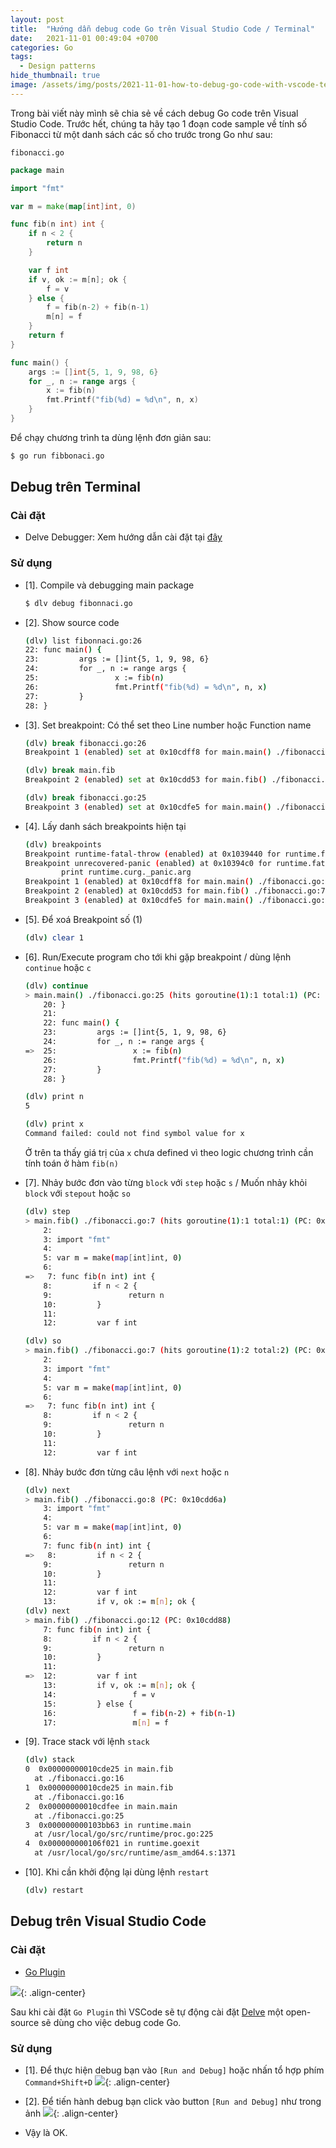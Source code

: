 ```yaml
---
layout: post
title:  "Hướng dẫn debug code Go trên Visual Studio Code / Terminal"
date:   2021-11-01 00:49:04 +0700
categories: Go
tags:
  - Design patterns
hide_thumbnail: true
image: /assets/img/posts/2021-11-01-how-to-debug-go-code-with-vscode-terminal/thumbnail.png
---
```


Trong bài viết này mình sẽ chia sẻ về cách debug Go code trên Visual Studio Code. Trước hết, chúng ta hãy tạo 1 đoạn code sample về tính số Fibonacci từ một danh sách các số cho trước trong Go như sau:

`fibonacci.go`
```go
package main

import "fmt"

var m = make(map[int]int, 0)

func fib(n int) int {
	if n < 2 {
		return n
	}

	var f int
	if v, ok := m[n]; ok {
		f = v
	} else {
		f = fib(n-2) + fib(n-1)
		m[n] = f
	}
	return f
}

func main() {
	args := []int{5, 1, 9, 98, 6}
	for _, n := range args {
		x := fib(n)
		fmt.Printf("fib(%d) = %d\n", n, x)
	}
}
```

Để chạy chương trình ta dùng lệnh đơn giản sau:

```bash
$ go run fibbonaci.go
```

## Debug trên Terminal

### Cài đặt

- Delve Debugger: Xem hướng dẫn cài đặt tại [đây](https://github.com/go-delve/delve/tree/master/Documentation/installation)

### Sử dụng

- [1]. Compile và debugging main package

  ```bash
  $ dlv debug fibonnaci.go
  ```

- [2]. Show source code

  ```bash
  (dlv) list fibonnaci.go:26
  22: func main() {
  23:         args := []int{5, 1, 9, 98, 6}
  24:         for _, n := range args {
  25:                 x := fib(n)
  26:                 fmt.Printf("fib(%d) = %d\n", n, x)
  27:         }
  28: }
  ```

- [3]. Set breakpoint: Có thể set theo Line number hoặc Function name

  ```bash
  (dlv) break fibonacci.go:26
  Breakpoint 1 (enabled) set at 0x10cdff8 for main.main() ./fibonacci.go:26

  (dlv) break main.fib
  Breakpoint 2 (enabled) set at 0x10cdd53 for main.fib() ./fibonacci.go:7

  (dlv) break fibonacci.go:25
  Breakpoint 3 (enabled) set at 0x10cdfe5 for main.main() ./fibonacci.go:25
  ```

- [4]. Lấy danh sách breakpoints hiện tại

  ```bash
  (dlv) breakpoints
  Breakpoint runtime-fatal-throw (enabled) at 0x1039440 for runtime.fatalthrow() /usr/local/go/src/runtime/panic.go:1163 (0)
  Breakpoint unrecovered-panic (enabled) at 0x10394c0 for runtime.fatalpanic() /usr/local/go/src/runtime/panic.go:1190 (0)
          print runtime.curg._panic.arg
  Breakpoint 1 (enabled) at 0x10cdff8 for main.main() ./fibonacci.go:26 (0)
  Breakpoint 2 (enabled) at 0x10cdd53 for main.fib() ./fibonacci.go:7 (0)
  Breakpoint 3 (enabled) at 0x10cdfe5 for main.main() ./fibonacci.go:25 (0)
  ```

- [5]. Để xoá Breakpoint số (1)

  ```bash
  (dlv) clear 1
  ```

- [6]. Run/Execute program cho tới khi gặp breakpoint / dùng lệnh `continue` hoặc `c`

  ```bash
  (dlv) continue
  > main.main() ./fibonacci.go:25 (hits goroutine(1):1 total:1) (PC: 0x10cdfe5)
      20: }
      21:
      22: func main() {
      23:         args := []int{5, 1, 9, 98, 6}
      24:         for _, n := range args {
  =>  25:                 x := fib(n)
      26:                 fmt.Printf("fib(%d) = %d\n", n, x)
      27:         }
      28: }

  (dlv) print n
  5

  (dlv) print x
  Command failed: could not find symbol value for x
  ```

  Ở trên ta thấy giá trị của `x` chưa defined vì theo logic chương trình cần tính toán ở hàm `fib(n)`

- [7]. Nhảy bước đơn vào từng `block` với `step` hoặc `s` / Muốn nhảy khỏi `block` với `stepout` hoặc `so`

  ```bash
  (dlv) step
  > main.fib() ./fibonacci.go:7 (hits goroutine(1):1 total:1) (PC: 0x10cdd53)
      2:
      3: import "fmt"
      4:
      5: var m = make(map[int]int, 0)
      6:
  =>   7: func fib(n int) int {
      8:         if n < 2 {
      9:                 return n
      10:         }
      11:
      12:         var f int

  (dlv) so
  > main.fib() ./fibonacci.go:7 (hits goroutine(1):2 total:2) (PC: 0x10cdd53)
      2:
      3: import "fmt"
      4:
      5: var m = make(map[int]int, 0)
      6:
  =>   7: func fib(n int) int {
      8:         if n < 2 {
      9:                 return n
      10:         }
      11:
      12:         var f int
  ```

- [8]. Nhảy bước đơn từng câu lệnh với `next` hoặc `n`

  ```bash
  (dlv) next
  > main.fib() ./fibonacci.go:8 (PC: 0x10cdd6a)
      3: import "fmt"
      4:
      5: var m = make(map[int]int, 0)
      6:
      7: func fib(n int) int {
  =>   8:         if n < 2 {
      9:                 return n
      10:         }
      11:
      12:         var f int
      13:         if v, ok := m[n]; ok {
  (dlv) next
  > main.fib() ./fibonacci.go:12 (PC: 0x10cdd88)
      7: func fib(n int) int {
      8:         if n < 2 {
      9:                 return n
      10:         }
      11:
  =>  12:         var f int
      13:         if v, ok := m[n]; ok {
      14:                 f = v
      15:         } else {
      16:                 f = fib(n-2) + fib(n-1)
      17:                 m[n] = f
  ```

- [9]. Trace stack với lệnh `stack`

  ```bash
  (dlv) stack
  0  0x00000000010cde25 in main.fib
    at ./fibonacci.go:16
  1  0x00000000010cde25 in main.fib
    at ./fibonacci.go:16
  2  0x00000000010cdfee in main.main
    at ./fibonacci.go:25
  3  0x000000000103bb63 in runtime.main
    at /usr/local/go/src/runtime/proc.go:225
  4  0x000000000106f021 in runtime.goexit
    at /usr/local/go/src/runtime/asm_amd64.s:1371
  ```

- [10]. Khi cần khởi động lại dùng lệnh `restart`

  ```bash
  (dlv) restart
  ```

## Debug trên Visual Studio Code

### Cài đặt

- [Go Plugin](https://marketplace.visualstudio.com/items?itemName=golang.Go)

![](/assets/img/posts/2021-11-01-how-to-debug-go-code-with-vscode-terminal/marketplace-go.png){: .align-center}

Sau khi cài đặt `Go Plugin` thì VSCode sẽ tự động cài đặt [Delve](https://github.com/go-delve/delve/tree/master/Documentation/installation) một open-source sẽ dùng cho việc debug code Go.

### Sử dụng

- [1]. Để thực hiện debug bạn vào `[Run and Debug]` hoặc nhấn tổ hợp phím `Command+Shift+D`
  ![](/assets/img/posts/2021-11-01-how-to-debug-go-code-with-vscode-terminal/start-debug.png){: .align-center}

- [2]. Để tiến hành debug bạn click vào button `[Run and Debug]` như trong ảnh
  ![](/assets/img/posts/2021-11-01-how-to-debug-go-code-with-vscode-terminal/debugging.png){: .align-center}

- Vậy là OK.
